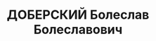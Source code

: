 ---
title: ДОБЕРСКИЙ Болеслав Болеславович
description: "1893 г.р., м.р.: г.Ош Ферганская обл.\n пом.нач. инструментального.цеха\
  \ з-да «Ростсельмаш» \n Арестован 05.06.1937\n Обвинение: 58-7, 8, 11\n Приговор:\
  \ ВК ВС СССР, 14.12.1937 — ВМН, конф.\n Реабилитация: ВК ВС СССР, 1956"
---